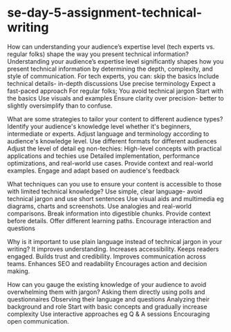 # se-day-5-assignment-technical-writing
How can understanding your audience’s expertise level (tech experts vs. regular folks) shape the way you present technical information?
Understanding your audience’s expertise level significantly shapes how you present technical information by determining the depth, complexity, and style of communication.
For tech experts, you can: 
skip the basics
Include technical details- in-depth discussions
Use precise terminology
Expect a fast-paced approach
For regular folks;
You avoid technical jargon
Start with the basics
Use visuals and examples
Ensure clarity over precision- better to slightly oversimplify than to confuse.

What are some strategies to tailor your content to different audience types?
Identify your audience's knowledge level whether it's beginners, intermediate or experts.
Adjust language and terminology according to audience's knowledge level.
Use different formats for different audiences
Adjust the level of detail eg non-techies: High-level concepts with practical applications and techies use Detailed implementation, performance optimizations, and real-world use cases.
Provide context and real-world examples.
Engage and adapt based on audience's feedback

What techniques can you use to ensure your content is accessible to those with limited technical knowledge?
Use simple, clear language- avoid technical jargon and use short sentences
Use visual aids and multimedia eg diagrams, charts and screenshots.
Use analogies and real-world comparisons.
Break information into digestible chunks.
Provide context before details.
Offer different learning paths.
Encourage interaction and questions

Why is it important to use plain language instead of technical jargon in your writing?
It improves understanding.
Increases accessibility.
Keeps readers engaged.
Builds trust and credibility.
Improves communication across teams.
Enhances SEO and readability
Encourages action and decision making.



How can you gauge the existing knowledge of your audience to avoid overwhelming them with jargon?
Asking them directly using polls and questionnaires
Observing their language and questions
Analyzing their background and role
Start with basic concepts and gradually increase complexity
Use interactive approaches eg Q & A sessions
Encouraging open communication.

